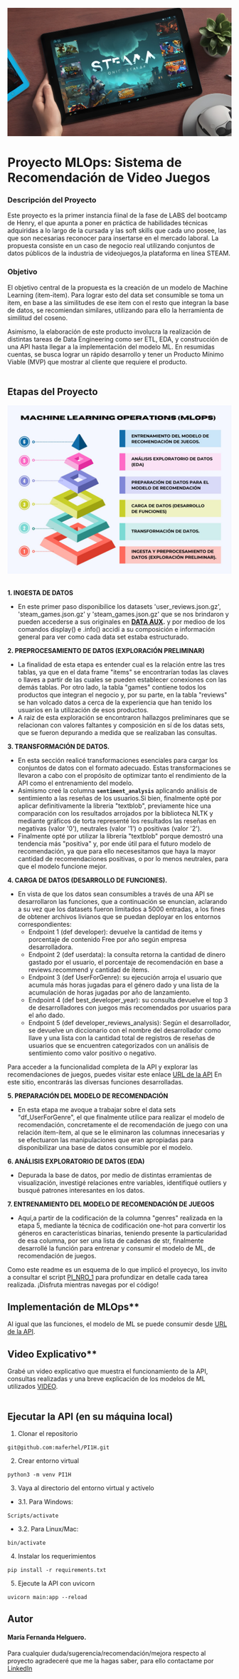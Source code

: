 ![steam](https://github.com/maferhel/PI1H/blob/master/DATA%20AUX/steam.jpg)
<br />
# Proyecto MLOps: Sistema de Recomendación de Video Juegos

### Descripción del Proyecto
Este proyecto es la primer instancia fiinal de la fase de LABS del bootcamp de Henry, el que apunta a poner en práctica de habilidades técnicas adquiridas a lo largo de la cursada y las soft skills que cada uno posee, las que son necesarias reconocer para insertarse en el mercado laboral. La propuesta consiste en un caso de negocio real utilizando conjuntos de datos públicos de la industria de videojuegos,la plataforma en línea STEAM.

### Objetivo
El objetivo central de la propuesta es la creación de un modelo de Machine Learning (item-item). Para lograr esto del data set consumible se toma un item, en base a las similitudes de ese item con el resto que integran la base de datos, se recomiendan similares, utilizando para ello la herramienta de similitud del coseno. 

Asimismo, la elaboración de este producto involucra la realización de distintas tareas de Data Engineering como ser ETL, EDA, y construcción de una API hasta llegar a la implementación del modelo ML. En resumidas cuentas, se busca lograr un rápido desarrollo y tener un Producto Mínimo Viable (MVP) que mostrar al cliente que requiere el producto.<br />
<br />

## Etapas del Proyecto <br />
![DIAGRAMA](https://github.com/maferhel/PI1H/blob/master/DATA%20AUX/DIAGRAMA.jpg)  
<br />

**1. INGESTA DE DATOS** <br />
- En este primer paso disponibilice los datasets 'user_reviews.json.gz',  'steam_games.json.gz' y 'steam_games.json.gz' que se nos brindaron y pueden accederse a sus originales en **[DATA AUX](https://github.com/maferhel/PI1H/tree/master/DATA%20AUX).** y por medioo de los comandos display() e .info() accidí a su composición e información general para ver como cada data set estaba estructurado.<br />

**2. PREPROCESAMIENTO DE DATOS (EXPLORACIÓN PRELIMINAR)** <br />
- La finalidad de esta etapa es entender cual es la relación entre las tres tablas, ya que en el data frame "items" se encontrarían todas las claves o llaves a partir de las cuales se pueden establecer conexiones con las demás tablas. Por otro lado, la tabla "games" contiene todos los productos que integran el negocio y, por su parte, en la tabla "reviews" se han volcado datos a cerca de la experiencia que han tenido los usuarios en la utilización de esos productos.<br />
- A raiz de esta exploración se encontraron hallazgos preliminares que se relacionan con valores faltantes y composición en sí de los datas sets, que se fueron depurando a medida que se realizaban las consultas.<br />

**3. TRANSFORMACIÓN DE DATOS.** <br />
- En esta sección realicé transformaciones esenciales para cargar los conjuntos de datos con el formato adecuado. Estas transformaciones se llevaron a cabo con el propósito de optimizar tanto el rendimiento de la API como el entrenamiento del modelo. <br />
- Asimismo creé la columna **``` sentiment_analysis ```** aplicando análisis de sentimiento a las reseñas de los usuarios.Si bien, finalmente opté por aplicar definitivamente la libreria "textblob", previamente hice una comparación con los resultados arrojados por la biblioteca NLTK y mediante gráficos de torta representé los resultados las reseñas en negativas (valor '0'), neutrales (valor '1') o positivas (valor '2').<br />
- Finalmente opté por utilizar la librería "textblob" porque demostró una tendencia más "positiva" y, por ende útil para el futuro modelo de recomendación, ya que para ello necesesitamos que haya la mayor cantidad de recomendaciones positivas, o por lo menos neutrales, para que el modelo funcione mejor.<br />

**4. CARGA DE DATOS (DESARROLLO DE FUNCIONES).** <br />
- En vista de que los datos sean consumibles a través de una API se desarrollaron las funciones, que a continuación se enuncian, aclarando a su vez que los datasets fueron limitados a 5000 entradas, a los fines de obtener archivos livianos que se puedan deployar en los entornos correspondientes:<br />
  + Endpoint 1 (def developer): devuelve la cantidad de items y porcentaje de contenido Free por año según empresa desarrolladora.<br />
  + Endpoint 2 (def userdata): la consulta retorna la cantidad de dinero gastado por el usuario, el porcentaje de recomendación en base a reviews.recommend y cantidad de items.<br />
  + Endpoint 3 (def UserForGenre): su ejecución arroja el usuario que acumula más horas jugadas para el género dado y una lista de la acumulación de horas jugadas por año de lanzamiento.<br />
  + Endpoint 4 (def best_developer_year): su consulta devuelve el top 3 de desarrolladores con juegos más recomendados por usuarios para el año dado.<br />
  + Endpoint 5 (def developer_reviews_analysis): Según el desarrollador, se devuelve un diccionario con el nombre del desarrollador como llave y una lista con la cantidad total de registros de reseñas de usuarios que se encuentren categorizados con un análisis de sentimiento como valor positivo o negativo.<br />

Para acceder a la funcionalidad completa de la API y explorar las recomendaciones de juegos, puedes visitar este enlace [URL de la API](https://pi1h.onrender.com/docs) En este sitio, encontrarás las diversas funciones desarrolladas.<br />
  
**5. PREPARACIÓN DEL MODELO DE RECOMENDACIÓN** <br />
- En esta etapa me avoque a trabajar sobre el data sets "df_UserForGenre", el que finalmente utilice para realizar el modelo de recomendación, concretamente el de recomendación de juego con una relación ítem-ítem, al que se le eliminaron las columnas innecesarias y se efectuaron las manipulaciones que eran apropiadas para disponibilizar una base de datos consumible por el modelo.<br />

**6. ANÁLISIS EXPLORATORIO DE DATOS (EDA)** <br />
- Depurada la base de datos, por medio de distintas erramientas de visualización, investigé relaciones entre variables, identifiqué outliers y busqué patrones interesantes en los datos.<br />

**7. ENTRENAMIENTO DEL MODELO DE RECOMENDACIÓN DE JUEGOS** <br />
- Aquí,a partir de la codificación de la columna "genres" realizada en la etapa 5, mediante la técnica de codificación one-hot para convertir los géneros en características binarias, teniendo presente la particularidad de esa columna, por ser una lista de cadenas de str, finalmente desarrollé la función para entrenar y consumir el modelo de ML, de recomendación de juegos.<br />

Como este readme es un esquema de lo que implicó el proyecyo, los invito a consultar el script [PI_NRO_1](https://github.com/maferhel/PI1H/blob/master/PI_NRO_1.ipynb) para profundizar en detalle cada tarea realizada. ¡Disfruta mientras navegas por el código!<br />


## Implementación de MLOps** <br />
Al igual que las funciones, el modelo de ML se puede consumir desde [URL de la API](https://pi1h.onrender.com/docs). <br />

## Video Explicativo** <br />
Grabé un video explicativo que muestra el funcionamiento de la API, consultas realizadas y una breve explicación de los modelos de ML utilizados [VIDEO](https://www.loom.com/share/cdc28fe604c04343a35e22f565d05e52?sid=177cd32b-f17a-4ae6-bc70-6599635283e6).<br />
<br />


## Ejecutar la API (en su máquina local) <br />
1. Clonar el repositorio <br />
```
git@github.com:maferhel/PI1H.git
```
2. Crear entorno virtual<br />
```
python3 -m venv PI1H
```
3. Vaya al directorio del entorno virtual y actívelo<br />
- 3.1. Para Windows:
```
Scripts/activate
```
- 3.2. Para Linux/Mac:
```
bin/activate
```
4. Instalar los requerimientos<br />
```
pip install -r requirements.txt
```
5. Ejecute la API con uvicorn<br />
```
uvicorn main:app --reload
```


## Autor <br />
#### María Fernanda Helguero. <br />
Para cualquier duda/sugerencia/recomendación/mejora respecto al proyecto agradeceré que me la hagas saber, para ello contactame por [LinkedIn](https://www.linkedin.com/in/maria-fernanda-helguero-284087181/)<br />
